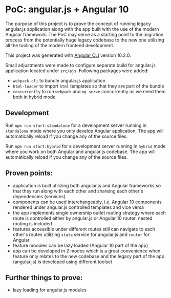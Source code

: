# PoC: angular.js + Angular 10

The purpose of this project is to prove the concept of running legacy angular.js application along with the app built with the use of the modern Angular framework. The PoC may serve as a starting point to the migration process from the potentially huge legacy codebase to the new one utilizing all the tooling of the modern frontend development.

This project was generated with [Angular CLI](https://github.com/angular/angular-cli) version 10.2.0.

Small adjustments were made to configure separate build for angular.js application located under `src/ajs`. Following packages were added:
 - `webpack-cli` to bundle angular.js application
 - `html-loader` to import `html` templates so that they are part of the bundle
 - `concurrently` to run `webpack` and `ng serve` concurrently as we need them both in hybrid mode

## Development

Run `npm run start:standalone` for a development server running in `standalone` mode where you only develop Angular application. The app will automatically reload if you change any of the source files.

Run `npm run start:hybrid` for a development server running in `hybrid` mode where you work on both Angular and angular.js codebase. The app will automatically reload if you change any of the source files.

## Proven points:

 - application is built utilizing both angular.js and Angular frameworks so that they run along with each other and shareing each other's dependencies (services)
 - components can be used interchangeably, i.e. Angular 10 components rendered under angular.js controlled templates and vice versa
 - the app implements single ownership outlet routing strategy where each route is controlled either by angular.js or Angular 10 router. nested routing is included
 - features accessible under different routes still can navigate to each other's routes utilizing `state` service for angular.js and `router` for Angular
 - feature modules can be lazy loaded (Angular 10 part of the app)
 - app can be developed in 2 modes which is a great convenience when feature only relates to the new codebase and the legacy part of the app (angular.js) is developed using different toolset

## Further things to prove:

 - lazy loading for angular.js modules
